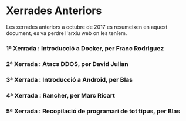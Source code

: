 # Xerrades Anteriors
Les xerrades anteriors a octubre de 2017 es resumeixen en aquest document, es va perdre l'arxiu web on les teníem.

### 1ª Xerrada : Introducció a Docker, per Franc Rodriguez
### 2ª Xerrada : Atacs DDOS, per David Julian
### 3ª Xerrada : Introducció a Android, per Blas 
### 4ª Xerrada : Rancher, per Marc Ricart
### 5ª Xerrada : Recopilació de programari de tot tipus, per Blas
